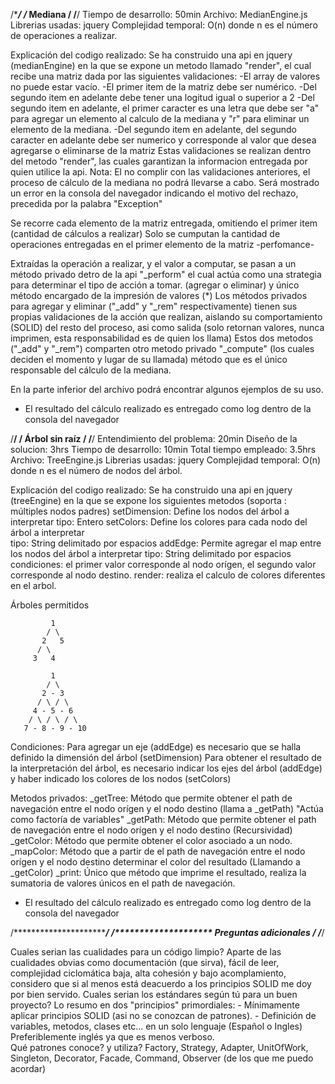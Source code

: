 /****************************************************************/
/*************************** Mediana ****************************/
/****************************************************************/
Tiempo de desarrollo: 50min 
Archivo: MedianEngine.js 
Librerias usadas: jquery 
Complejidad temporal: O(n) donde n es el número de operaciones a realizar. 

Explicación del codigo realizado:
Se ha construido una api en jquery (medianEngine) en la que se expone un metodo llamado "render", el cual recibe una matriz dada por las siguientes validaciones:
	-El array de valores no puede estar vacío.
	-El primer item de la matriz debe ser numérico.
	-Del segundo item en adelante debe tener una logitud igual o superior a 2
	-Del segundo item en adelante, el primer caracter es una letra que debe ser "a" para agregar un elemento al calculo de la mediana y "r" para eliminar un elemento de la mediana.
	-Del segundo item en adelante, del segundo caracter en adelante debe ser numerico y corresponde al valor que desea agregarse o eliminarse de la matriz
Estas validaciones se realizan dentro del metodo "render", las cuales garantizan la informacion entregada por quien utilice la api.
Nota: El no complir con las validaciones anteriores, el proceso de cálculo de la mediana no podrá llevarse a cabo. Será mostrado un error en la consola del navegador indicando el motivo del rechazo, precedida por la palabra "Exception"

Se recorre cada elemento de la matriz entregada, omitiendo el primer item (cantidad de cálculos a realizar)
Solo se cumputan la cantidad de operaciones entregadas en el primer elemento de la matriz -perfomance-

Extraídas la operación a realizar, y el valor a computar, se pasan a un método privado detro de la api "_perform" el cual actúa como una strategia para determinar el tipo de acción a tomar. (agregar o eliminar) y único método encargado de la impresión de valores (*)
Los métodos privados para agregar y eliminar ("_add" y "_rem" respectivamente) tienen sus propias validaciones de la acción que realizan, aislando su comportamiento (SOLID) del resto del proceso, asi como salida (solo retornan valores, nunca imprimen, esta responsabilidad es de quien los llama)
Estos dos metodos ("_add" y "_rem") comparten otro metodo privado "_compute" (los cuales deciden el momento y lugar de su llamada) método que es el único responsable del cálculo de la mediana.


En la parte inferior del archivo podrá encontrar algunos ejemplos de su uso.
* El resultado del cálculo realizado es entregado como log dentro de la consola del navegador

/****************************************************************/
/************************ Árbol sin raíz ************************/
/****************************************************************/
Entendimiento del problema: 20min
Diseño de la solucion: 3hrs
Tiempo de desarrollo: 10min
Total tiempo empleado: 3.5hrs
Archivo: TreeEngine.js
Librerias usadas: jquery
Complejidad temporal: O(n) donde n es el número de nodos del árbol.

Explicación del codigo realizado:
Se ha construido una api en jquery (treeEngine) en la que se expone los siguientes metodos (soporta : múltiples nodos padres)
	setDimension: Define los nodos del árbol a interpretar
		tipo: Entero
	setColors: Define los colores para cada nodo del árbol a interpretar	
		tipo: String delimitado por espacios
	addEdge: Permite agregar el map entre los nodos del árbol a interpretar
		tipo: String delimitado por espacios
		condiciones: el primer valor corresponde al nodo orígen, el segundo valor corresponde al nodo destino.
	render: realiza el calculo de colores diferentes en el arbol.
	
Árboles permitidos	              

             1
            / \  
           2   5
          / \ 
         3   4 
       
             1
            / \  
           2 - 3
          / \ / \
         4 - 5 - 6
        / \ / \ / \
       7 - 8 - 9 - 10

Condiciones:
	Para agregar un eje (addEdge) es necesario que se halla definido la dimensión del árbol (setDimension)
	Para obtener el resultado de la interpretación del árbol, es necesario indicar los ejes del árbol (addEdge) y haber indicado los colores de los nodos (setColors)

Metodos privados:
	_getTree: Método que permite obtener el path de navegación entre el nodo orígen y el nodo destino (llama a _getPath) "Actúa como factoría de variables"
	_getPath: Método que permite obtener el path de navegación entre el nodo orígen y el nodo destino (Recursividad) 
	_getColor: Método que permite obtener el color asociado a un nodo.
	_mapColor: Método que a partir de el path de navegación entre el nodo orígen y el nodo destino determinar el color del resultado (Llamando a _getColor)
	_print: Único que método que imprime el resultado, realiza la sumatoria de valores únicos en el path de navegación.	
	   
* El resultado del cálculo realizado es entregado como log dentro de la consola del navegador

/****************************************************************/
/******************** Preguntas adicionales *********************/
/****************************************************************/

Cuales serian las cualidades para un código limpio? 
	Aparte de las cualidades obvias como documentación (que sirva), fácil de leer, complejidad ciclomática baja, alta cohesión y bajo acomplamiento, considero que si al menos está deacuerdo a los principios SOLID me doy por bien servido.
Cuales serian los estándares según tú para un buen proyecto? 
	Lo resumo en dos "principios" primordiales:
		- Mínimamente aplicar principios SOLID (asi no se conozcan de patrones).
		- Definición de variables, metodos, clases etc... en un solo lenguaje (Español o Ingles) Preferiblemente inglés ya que es menos verboso.	
Qué patrones conoce? y utiliza? 
	Factory, Strategy, Adapter, UnitOfWork, Singleton, Decorator, Facade, Command, Observer (de los que me puedo acordar)
